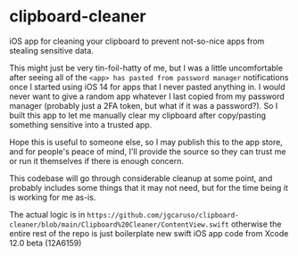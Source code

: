 # clipboard-cleaner
iOS app for cleaning your clipboard to prevent not-so-nice apps from stealing sensitive data.

This might just be very tin-foil-hatty of me, but I was a little uncomfortable after seeing all of the `<app> has pasted from password manager` notifications once I started using iOS 14 for apps that I never pasted anything in. I would never want to give a random app whatever I last copied from my password manager (probably just a 2FA token, but what if it was a password?). So I built this app to let me manually clear my clipboard after copy/pasting something sensitive into a trusted app.

Hope this is useful to someone else, so I may publish this to the app store, and for people's peace of mind, I'll provide the source so they can trust me or run it themselves if there is enough concern.

This codebase will go through considerable cleanup at some point, and probably includes some things that it may not need, but for the time being it is working for me as-is.

The actual logic is in `https://github.com/jgcaruso/clipboard-cleaner/blob/main/Clipboard%20Cleaner/ContentView.swift` otherwise the entire rest of the repo is just boilerplate new swift iOS app code from Xcode 12.0 beta (12A6159)
